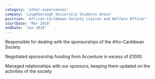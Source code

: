 ```yaml
---
category: 'other-experiences'
company: 'Loughborough University Students Union'
position: 'African-Caribbean Society Liaison and Welfare Officer'
startDate: 'Mar 2018'
endDate: 'Jun 2019'
---
```


Responsible for dealing with the sponsorships of the Afro-Caribbean Society

Negotiated sponsorship funding from Accenture in excess of £1000

Managed relationships with our sponsors, keeping them updated on the activities of the society
